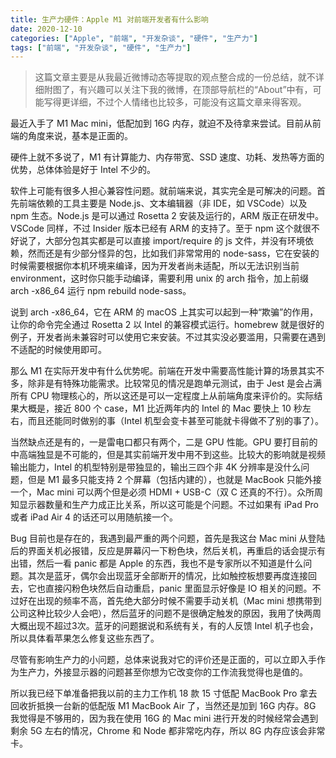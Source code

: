 ```yaml
---
title: 生产力硬件：Apple M1 对前端开发者有什么影响
date: 2020-12-10
categories: ["Apple", "前端", "开发杂谈", "硬件", "生产力"]
tags: ["前端", "开发杂谈", "硬件", "生产力"]
---
```


> 这篇文章主要是从我最近微博动态等提取的观点整合成的一份总结，就不详细附图了，有兴趣可以关注下我的微博，在顶部导航栏的“About”中有，可能写得更详细，不过个人情绪也比较多，可能没有这篇文章来得客观。

最近入手了 M1 Mac mini，低配加到 16G 内存，就迫不及待拿来尝试。目前从前端的角度来说，基本是正面的。

硬件上就不多说了，M1 有计算能力、内存带宽、SSD 速度、功耗、发热等方面的优势，总体体验是好于 Intel 不少的。

软件上可能有很多人担心兼容性问题。就前端来说，其实完全是可解决的问题。首先前端依赖的工具主要是 Node.js、文本编辑器（非 IDE，如 VSCode）以及 npm 生态。Node.js 是可以通过 Rosetta 2 安装及运行的，ARM 版正在研发中。VSCode 同样，不过 Insider 版本已经有 ARM 的支持了。至于 npm 这个就很不好说了，大部分包其实都是可以直接 import/require 的 js 文件，并没有环境依赖，然而还是有少部分怪异的包，比如我们非常常用的 node-sass，它在安装的时候需要根据你本机环境来编译，因为开发者尚未适配，所以无法识别当前 environment，这时你只能手动编译，需要利用 unix 的 arch 指令，加上前缀 arch -x86_64 运行 npm rebuild node-sass。

说到 arch -x86_64，它在 ARM 的 macOS 上其实可以起到一种“欺骗”的作用，让你的命令完全通过 Rosetta 2 以 Intel 的兼容模式运行。homebrew 就是很好的例子，开发者尚未兼容时可以使用它来安装。不过其实没必要滥用，只需要在遇到不适配的时候使用即可。

那么 M1 在实际开发中有什么优势呢。前端在开发中需要高性能计算的场景其实不多，除非是有特殊功能需求。比较常见的情况是跑单元测试，由于 Jest 是会占满所有 CPU 物理核心的，所以这还是可以一定程度上从前端角度来评价的。实际结果大概是，接近 800 个 case，M1 比近两年内的 Intel 的 Mac 要快上 10 秒左右，而且还能同时做别的事（Intel 机型会变卡甚至可能就卡得做不了别的事了）。

当然缺点还是有的，一是雷电口都只有两个，二是 GPU 性能。GPU 要打目前的中高端独显是不可能的，但是其实前端开发中用不到这些。比较大的影响就是视频输出能力，Intel 的机型特别是带独显的，输出三四个非 4K 分辨率是没什么问题，但是 M1 最多只能支持 2 个屏幕（包括内建的），也就是 MacBook 只能外接一个，Mac mini 可以两个但是必须 HDMI + USB-C（双 C 还真的不行）。众所周知显示器数量和生产力成正比关系，所以这可能是个问题。不过如果有 iPad Pro 或者 iPad Air 4 的话还可以用随航接一个。

Bug 目前也是存在的，我遇到最严重的两个问题，首先是我这台 Mac mini 从登陆后的界面关机必报错，反应是屏幕闪一下粉色块，然后关机，再重启的话会提示有出错，然后一看 panic 都是 Apple 的东西，我也不是专家所以不知道是什么问题。其次是蓝牙，偶尔会出现蓝牙全部断开的情况，比如触控板想要再度连接回去，它也直接闪粉色块然后自动重启，panic 里面显示好像是 IO 相关的问题。不过好在出现的频率不高，首先绝大部分时候不需要手动关机（Mac mini 想携带到公司这种比较少人会吧），然后蓝牙的问题不是很确定触发的原因，我用了快两周大概出现不超过3次。蓝牙的问题据说和系统有关，有的人反馈 Intel 机子也会，所以具体看苹果怎么修复这些东西了。

尽管有影响生产力的小问题，总体来说我对它的评价还是正面的，可以立即入手作为生产力，外接显示器的问题甚至你想为它改变你的工作流我觉得也是值的。

所以我已经下单准备把我以前的主力工作机 18 款 15 寸低配 MacBook Pro 拿去回收折抵换一台新的低配版 M1 MacBook Air 了，当然还是加到 16G 内存。8G 我觉得是不够用的，因为我在使用 16G 的 Mac mini 进行开发的时候经常会遇到剩余 5G 左右的情况，Chrome 和 Node 都非常吃内存，所以 8G 内存应该会非常卡。
